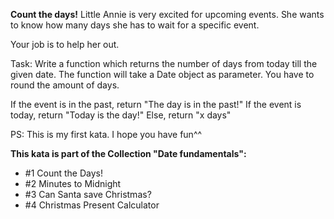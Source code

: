 **Count the days!** 
Little Annie is very excited for upcoming events. She wants to know how many days she has to wait for a specific event.

Your job is to help her out.

Task: Write a function which returns the number of days from today till the given date. The function will take a Date object as parameter. You have to round the amount of days.

If the event is in the past, return "The day is in the past!"
If the event is today, return "Today is the day!"
Else, return "x days"

PS: This is my first kata. I hope you have fun^^

**This kata is part of the Collection "Date fundamentals":**

* #1 Count the Days!
* #2 Minutes to Midnight
* #3 Can Santa save Christmas?
* #4 Christmas Present Calculator